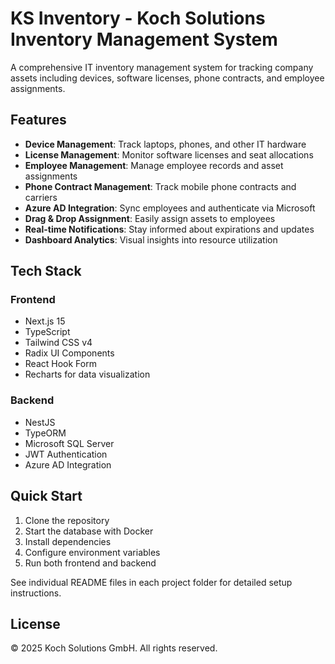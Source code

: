 # KS Inventory - Koch Solutions Inventory Management System

A comprehensive IT inventory management system for tracking company assets including devices, software licenses, phone contracts, and employee assignments.

## Features

- **Device Management**: Track laptops, phones, and other IT hardware
- **License Management**: Monitor software licenses and seat allocations
- **Employee Management**: Manage employee records and asset assignments
- **Phone Contract Management**: Track mobile phone contracts and carriers
- **Azure AD Integration**: Sync employees and authenticate via Microsoft
- **Drag & Drop Assignment**: Easily assign assets to employees
- **Real-time Notifications**: Stay informed about expirations and updates
- **Dashboard Analytics**: Visual insights into resource utilization

## Tech Stack

### Frontend
- Next.js 15
- TypeScript
- Tailwind CSS v4
- Radix UI Components
- React Hook Form
- Recharts for data visualization

### Backend
- NestJS
- TypeORM
- Microsoft SQL Server
- JWT Authentication
- Azure AD Integration

## Quick Start

1. Clone the repository
2. Start the database with Docker
3. Install dependencies
4. Configure environment variables
5. Run both frontend and backend

See individual README files in each project folder for detailed setup instructions.

## License

© 2025 Koch Solutions GmbH. All rights reserved.